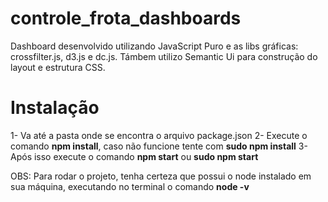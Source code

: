 # controle_frota_dashboards

Dashboard desenvolvido utilizando JavaScript Puro e as libs gráficas: crossfilter.js, d3.js e dc.js. Támbem utilizo Semantic Ui para construção do layout e estrutura CSS.

# Instalação
1- Va até a pasta onde se encontra o arquivo package.json
2- Execute o comando <strong>npm install</strong>, caso não funcione tente com <strong>sudo npm install</strong>
3- Após isso execute o comando <strong>npm start</strong> ou <strong>sudo npm start</strong>

OBS: Para rodar o projeto, tenha certeza que possui o node instalado em sua máquina, executando no terminal o comando <strong>node -v</strong>
